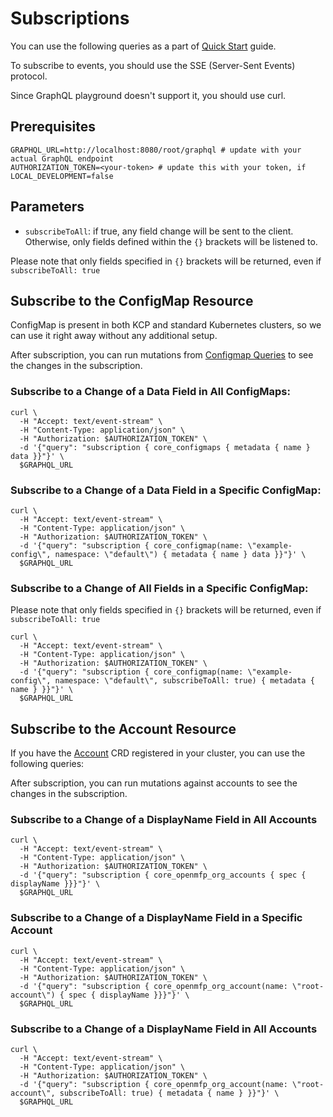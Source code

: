 # Subscriptions

You can use the following queries as a part of [Quick Start](./quickstart.md) guide.

To subscribe to events, you should use the SSE (Server-Sent Events) protocol.

Since GraphQL playground doesn't support it, you should use curl.

## Prerequisites
```shell
GRAPHQL_URL=http://localhost:8080/root/graphql # update with your actual GraphQL endpoint
AUTHORIZATION_TOKEN=<your-token> # update this with your token, if LOCAL_DEVELOPMENT=false
```

## Parameters
- `subscribeToAll`: if true, any field change will be sent to the client.
Otherwise, only fields defined within the `{}` brackets will be listened to.

Please note that only fields specified in `{}` brackets will be returned, even if `subscribeToAll: true`

## Subscribe to the ConfigMap Resource

ConfigMap is present in both KCP and standard Kubernetes clusters, so we can use it right away without any additional setup.

After subscription, you can run mutations from [Configmap Queries](./configmap_queries.md) to see the changes in the subscription.

### Subscribe to a Change of a Data Field in All ConfigMaps:
```shell
curl \
  -H "Accept: text/event-stream" \
  -H "Content-Type: application/json" \
  -H "Authorization: $AUTHORIZATION_TOKEN" \
  -d '{"query": "subscription { core_configmaps { metadata { name } data }}"}' \
  $GRAPHQL_URL
```
### Subscribe to a Change of a Data Field in a Specific ConfigMap:

```shell
curl \
  -H "Accept: text/event-stream" \
  -H "Content-Type: application/json" \
  -H "Authorization: $AUTHORIZATION_TOKEN" \
  -d '{"query": "subscription { core_configmap(name: \"example-config\", namespace: \"default\") { metadata { name } data }}"}' \
  $GRAPHQL_URL
```

### Subscribe to a Change of All Fields in a Specific ConfigMap:

Please note that only fields specified in `{}` brackets will be returned, even if `subscribeToAll: true`

```shell
curl \
  -H "Accept: text/event-stream" \
  -H "Content-Type: application/json" \
  -H "Authorization: $AUTHORIZATION_TOKEN" \
  -d '{"query": "subscription { core_configmap(name: \"example-config\", namespace: \"default\", subscribeToAll: true) { metadata { name } }}"}' \
  $GRAPHQL_URL
```

## Subscribe to the Account Resource

If you have the [Account](https://github.com/openmfp/account-operator/tree/main/config) CRD registered in your cluster, you can use the following queries:

After subscription, you can run mutations against accounts to see the changes in the subscription.

### Subscribe to a Change of a DisplayName Field in All Accounts
```shell
curl \
  -H "Accept: text/event-stream" \
  -H "Content-Type: application/json" \
  -H "Authorization: $AUTHORIZATION_TOKEN" \
  -d '{"query": "subscription { core_openmfp_org_accounts { spec { displayName }}}"}' \
  $GRAPHQL_URL
```

### Subscribe to a Change of a DisplayName Field in a Specific Account
```shell
curl \
  -H "Accept: text/event-stream" \
  -H "Content-Type: application/json" \
  -H "Authorization: $AUTHORIZATION_TOKEN" \
  -d '{"query": "subscription { core_openmfp_org_account(name: \"root-account\") { spec { displayName }}}"}' \
  $GRAPHQL_URL
```

### Subscribe to a Change of a DisplayName Field in All Accounts
```shell
curl \
  -H "Accept: text/event-stream" \
  -H "Content-Type: application/json" \
  -H "Authorization: $AUTHORIZATION_TOKEN" \
  -d '{"query": "subscription { core_openmfp_org_account(name: \"root-account\", subscribeToAll: true) { metadata { name } }}"}' \
  $GRAPHQL_URL
```
